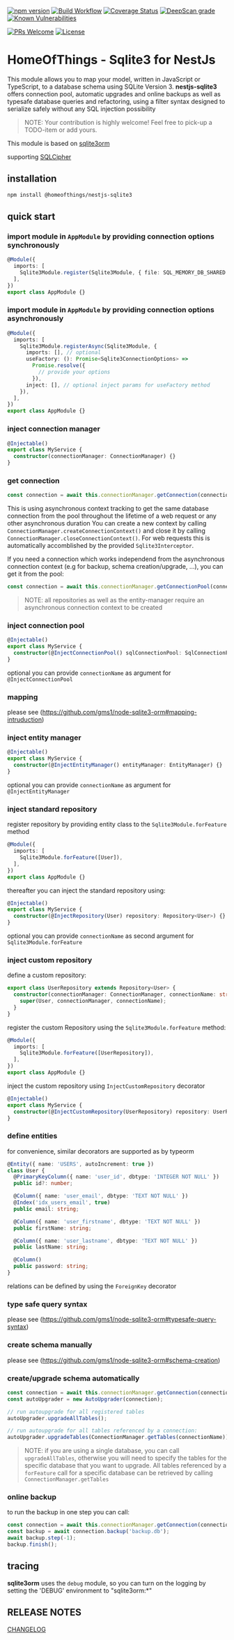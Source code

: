 [![npm version](https://badge.fury.io/js/%40homeofthings%2Fnestjs-sqlite3.svg)](https://badge.fury.io/js/%40homeofthings%2Fnestjs-sqlite3)
[![Build Workflow](https://github.com/gms1/HomeOfThings/actions/workflows/build.yml/badge.svg?branch=master)](https://github.com/gms1/HomeOfThings/actions/workflows/build.yml)
[![Coverage Status](https://codecov.io/gh/gms1/HomeOfThings/branch/master/graph/badge.svg?flag=nestjs-sqlite3)](https://app.codecov.io/gh/gms1/HomeOfThings/tree/master/packages%2Fnode%2F%40homeofthings%2Fnestjs-sqlite3)
[![DeepScan grade](https://deepscan.io/api/teams/439/projects/987/branches/1954/badge/grade.svg)](https://deepscan.io/dashboard#view=project&tid=439&pid=987&bid=1954)
[![Known Vulnerabilities](https://snyk.io/test/github/gms1/HomeOfThings/badge.svg)](https://snyk.io/test/github/gms1/HomeOfThings)

[![PRs Welcome](https://img.shields.io/badge/PRs-welcome-brightgreen.svg?style=flat-square)](http://makeapullrequest.com)
[![License](https://img.shields.io/npm/l/@homeofthings/nestjs-sqlite3.svg?style=flat-square)](https://github.com/gms1/HomeOfThings/blob/master/packages/node/@homeofthings/nestjs-sqlite3/LICENSE)

# HomeOfThings - Sqlite3 for NestJs

This module allows you to map your model, written in JavaScript or TypeScript, to a database schema using SQLite Version 3.
**nestjs-sqlite3** offers connection pool, automatic upgrades and online backups as well as typesafe database queries and refactoring, using a filter syntax designed to serialize safely without any SQL injection possibility

> NOTE: Your contribution is highly welcome! Feel free to pick-up a TODO-item or add yours.

This module is based on [sqlite3orm](https://www.npmjs.com/package/sqlite3orm)

supporting [SQLCipher](https://github.com/gms1/node-sqlite3-orm/blob/master/docs/sqlcipher.md)

## installation

```bash
npm install @homeofthings/nestjs-sqlite3
```

## quick start

### import module in `AppModule` by providing connection options synchronously

```Typescript
@Module({
  imports: [
    Sqlite3Module.register(Sqlite3Module, { file: SQL_MEMORY_DB_SHARED }),
  ],
})
export class AppModule {}
```

### import module in `AppModule` by providing connection options asynchronously

```Typescript
@Module({
  imports: [
    Sqlite3Module.registerAsync(Sqlite3Module, {
      imports: [], // optional
      useFactory: (): Promise<Sqlite3ConnectionOptions> =>
        Promise.resolve({
          // provide your options
        }),
      inject: [], // optional inject params for useFactory method
    }),
  ],
})
export class AppModule {}
```

### inject connection manager

```Typescript
@Injectable()
export class MyService {
  constructor(connectionManager: ConnectionManager) {}
}
```

### get connection

```Typescript
const connection = await this.connectionManager.getConnection(connectionName);
```

This is using asynchronous context tracking to get the same database connection from the pool throughout the lifetime of a web request or any other asynchronous duration
You can create a new context by calling `ConnectionManager.createConnectionContext()` and close it by calling `ConnectionManager.closeConnectionContext()`.
For web requests this is automatically accomblished by the provided `Sqlite3Interceptor`.

If you need a connection which works independend from the asynchronous connection context (e.g for backup, schema creation/upgrade, ...), you can get it from the pool:

```Typescript
const connection = await this.connectionManager.getConnectionPool(connectionName).get();
```

> NOTE: all repositories as well as the entity-manager require an asynchronous connection context to be created

### inject connection pool

```Typescript
@Injectable()
export class MyService {
  constructor(@InjectConnectionPool() sqlConnectionPool: SqlConnectionPool) {}
}
```

optional you can provide `connectionName` as argument for `@InjectConnectionPool`

### mapping

please see (https://github.com/gms1/node-sqlite3-orm#mapping-intruduction)

### inject entity manager

```Typescript
@Injectable()
export class MyService {
  constructor(@InjectEntityManager() entityManager: EntityManager) {}
}
```

optional you can provide `connectionName` as argument for `@InjectEntityManager`

### inject standard repository

register repository by providing entity class to the `Sqlite3Module.forFeature` method

```Typescript
@Module({
  imports: [
    Sqlite3Module.forFeature([User]),
  ],
})
export class AppModule {}
```

thereafter you can inject the standard repository using:

```Typescript
@Injectable()
export class MyService {
  constructor(@InjectRepository(User) repository: Repository<User>) {}
}
```

optional you can provide `connectionName` as second argument for `Sqlite3Module.forFeature`

### inject custom repository

define a custom repository:

```Typescript
export class UserRepository extends Repository<User> {
  constructor(connectionManager: ConnectionManager, connectionName: string) {
    super(User, connectionManager, connectionName);
  }
}
```

register the custom Repository using the `Sqlite3Module.forFeature` method:

```Typescript
@Module({
  imports: [
    Sqlite3Module.forFeature([UserRepository]),
  ],
})
export class AppModule {}
```

inject the custom repository using `InjectCustomRepository` decorator

```Typescript
@Injectable()
export class MyService {
  constructor(@InjectCustomRepository(UserRepository) repository: UserRepository) {}
}
```

### define entities

for convenience, similar decorators are supported as by typeorm

```Typescript
@Entity({ name: 'USERS', autoIncrement: true })
class User {
  @PrimaryKeyColumn({ name: 'user_id', dbtype: 'INTEGER NOT NULL' })
  public id?: number;

  @Column({ name: 'user_email', dbtype: 'TEXT NOT NULL' })
  @Index('idx_users_email', true)
  public email: string;

  @Column({ name: 'user_firstname', dbtype: 'TEXT NOT NULL' })
  public firstName: string;

  @Column({ name: 'user_lastname', dbtype: 'TEXT NOT NULL' })
  public lastName: string;

  @Column()
  public password: string;
}
```

relations can be defined by using the `ForeignKey` decorator

### type safe query syntax

please see (https://github.com/gms1/node-sqlite3-orm#typesafe-query-syntax)

### create schema manually

please see (https://github.com/gms1/node-sqlite3-orm#schema-creation)

### create/upgrade schema automatically

```Typescript
const connection = await this.connectionManager.getConnection(connectionName);
const autoUpgrader = new AutoUpgrader(connection);

// run autoupgrade for all registered tables
autoUpgrader.upgradeAllTables();

// run autoupgrade for all tables referenced by a connection:
autoUpgrader.upgradeTables(ConnectionManager.getTables(connectionName));
```

> NOTE: if you are using a single database, you can call `upgradeAllTables`, otherwise you will need to specify the tables for the specific database that you want to upgrade.
> All tables referenced by a `forFeature` call for a specific database can be retrieved by calling `ConnectionManager.getTables`

### online backup

to run the backup in one step you can call:

```Typescript
const connection = await this.connectionManager.getConnection(connectionName);
const backup = await connection.backup('backup.db');
await backup.step(-1);
backup.finish();
```

## tracing

**sqlite3orm** uses the `debug` module, so you can turn on the logging by setting the 'DEBUG' environment to "sqlite3orm:\*"

## RELEASE NOTES

[CHANGELOG](./CHANGELOG.md)
